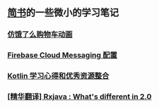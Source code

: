 
## [简书](http://www.jianshu.com/u/6dc12edec1f8)的一些微小的学习笔记

### [仿饿了么购物车动画](https://github.com/xiejinpeng007/LearnNotes/blob/master/ElemeAnim/elemeanim.md)
### [Firebase Cloud Messaging 配置](https://github.com/xiejinpeng007/LearnNotes/blob/master/FcmSetup/FirebaseNotification_Setup.md)  
### [Kotlin 学习心得和优秀资源整合](https://github.com/xiejinpeng007/LearnNotes/blob/master/Kotlin/Kotlin.md)
### [[精华翻译] Rxjava : What's different in 2.0](https://github.com/xiejinpeng007/LearnNotes/blob/master/RxJava%202.0/What's%20different%20in%202.md)
